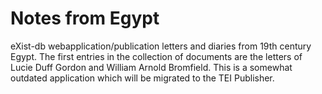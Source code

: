 # Notes from Egypt
eXist-db webapplication/publication letters and diaries from 19th century Egypt. The first entries in the collection of documents are the letters of Lucie Duff Gordon and William Arnold Bromfield. This is a somewhat outdated application which will be migrated to the TEI Publisher.
